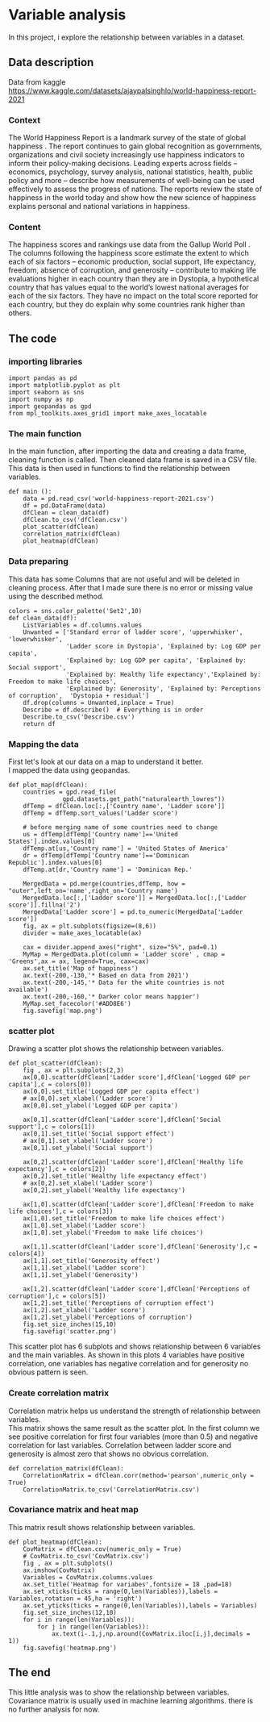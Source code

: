 # Variable analysis
In this project, i explore the relationship between variables in a dataset.


## Data description
Data from kaggle\
https://www.kaggle.com/datasets/ajaypalsinghlo/world-happiness-report-2021
### Context
The World Happiness Report is a landmark survey of the state of global happiness . The report continues to gain global recognition as governments, organizations and civil society increasingly use happiness indicators to inform their policy-making decisions. Leading experts across fields – economics, psychology, survey analysis, national statistics, health, public policy and more – describe how measurements of well-being can be used effectively to assess the progress of nations. The reports review the state of happiness in the world today and show how the new science of happiness explains personal and national variations in happiness.

### Content
The happiness scores and rankings use data from the Gallup World Poll . The columns following the happiness score estimate the extent to which each of six factors – economic production, social support, life expectancy, freedom, absence of corruption, and generosity – contribute to making life evaluations higher in each country than they are in Dystopia, a hypothetical country that has values equal to the world’s lowest national averages for each of the six factors. They have no impact on the total score reported for each country, but they do explain why some countries rank higher than others.





## The code

### importing libraries
```
import pandas as pd
import matplotlib.pyplot as plt
import seaborn as sns
import numpy as np
import geopandas as gpd
from mpl_toolkits.axes_grid1 import make_axes_locatable
```

### The main function 
In the main function, after importing the data and creating a data frame, cleaning function is called.
Then cleaned data frame is saved in a CSV file. This data is then used in functions to find the relationship between variables.

```
def main ():
    data = pd.read_csv('world-happiness-report-2021.csv')
    df = pd.DataFrame(data)
    dfClean = clean_data(df)
    dfClean.to_csv('dfClean.csv') 
    plot_scatter(dfClean)
    correlation_matrix(dfClean)
    plot_heatmap(dfClean)

```

### Data preparing
This data has some Columns that are not useful and will be deleted in cleaning process.
After that I made sure there is no error or missing value using the described method.
```
colors = sns.color_palette('Set2',10)
def clean_data(df):
    ListVariables = df.columns.values
    Unwanted = ['Standard error of ladder score', 'upperwhisker', 'lowerwhisker',
                'Ladder score in Dystopia', 'Explained by: Log GDP per capita',
                'Explained by: Log GDP per capita',	'Explained by: Social support',	
                'Explained by: Healthy life expectancy','Explained by: Freedom to make life choices',
                'Explained by: Generosity',	'Explained by: Perceptions of corruption',	'Dystopia + residual']
    df.drop(columns = Unwanted,inplace = True)
    Describe = df.describe()  # Everything is in order
    Describe.to_csv('Describe.csv') 
    return df
```
### Mapping the data
First let's look at our data on a map to understand it better.\
I mapped the data using geopandas. 
```
def plot_map(dfClean):
    countries = gpd.read_file(
               gpd.datasets.get_path("naturalearth_lowres"))
    dfTemp = dfClean.loc[:,['Country name', 'Ladder score']]
    dfTemp = dfTemp.sort_values('Ladder score')

    # before merging name of some countries need to change
    us = dfTemp[dfTemp['Country name']=='United States'].index.values[0]
    dfTemp.at[us,'Country name'] = 'United States of America'
    dr = dfTemp[dfTemp['Country name']=='Dominican Republic'].index.values[0]
    dfTemp.at[dr,'Country name'] = 'Dominican Rep.'

    MergedData = pd.merge(countries,dfTemp, how = "outer",left_on='name',right_on='Country name')
    MergedData.loc[:,['Ladder score']] = MergedData.loc[:,['Ladder score']].fillna('2')
    MergedData['Ladder score'] = pd.to_numeric(MergedData['Ladder score'])
    fig, ax = plt.subplots(figsize=(8,6))
    divider = make_axes_locatable(ax)

    cax = divider.append_axes("right", size="5%", pad=0.1)
    MyMap = MergedData.plot(column = 'Ladder score' , cmap = 'Greens',ax = ax, legend=True, cax=cax)
    ax.set_title('Map of happiness')
    ax.text(-200,-130,'* Based on data from 2021')
    ax.text(-200,-145,'* Data for the white countries is not available')
    ax.text(-200,-160,'* Darker color means happier')
    MyMap.set_facecolor('#ADD8E6')
    fig.savefig('map.png')

```
### scatter plot
Drawing a scatter plot shows the relationship between variables. 
```
def plot_scatter(dfClean):
    fig , ax = plt.subplots(2,3)
    ax[0,0].scatter(dfClean['Ladder score'],dfClean['Logged GDP per capita'],c = colors[0])
    ax[0,0].set_title('Logged GDP per capita effect')
    # ax[0,0].set_xlabel('Ladder score')
    ax[0,0].set_ylabel('Logged GDP per capita')

    ax[0,1].scatter(dfClean['Ladder score'],dfClean['Social support'],c = colors[1])
    ax[0,1].set_title('Social support effect')
    # ax[0,1].set_xlabel('Ladder score')
    ax[0,1].set_ylabel('Social support')

    ax[0,2].scatter(dfClean['Ladder score'],dfClean['Healthy life expectancy'],c = colors[2])
    ax[0,2].set_title('Healthy life expectancy effect')
    # ax[0,2].set_xlabel('Ladder score')
    ax[0,2].set_ylabel('Healthy life expectancy')

    ax[1,0].scatter(dfClean['Ladder score'],dfClean['Freedom to make life choices'],c = colors[3])
    ax[1,0].set_title('Freedom to make life choices effect')
    ax[1,0].set_xlabel('Ladder score')
    ax[1,0].set_ylabel('Freedom to make life choices')

    ax[1,1].scatter(dfClean['Ladder score'],dfClean['Generosity'],c = colors[4])
    ax[1,1].set_title('Generosity effect')
    ax[1,1].set_xlabel('Ladder score')
    ax[1,1].set_ylabel('Generosity')

    ax[1,2].scatter(dfClean['Ladder score'],dfClean['Perceptions of corruption'],c = colors[5])
    ax[1,2].set_title('Perceptions of corruption effect')
    ax[1,2].set_xlabel('Ladder score')
    ax[1,2].set_ylabel('Perceptions of corruption')
    fig.set_size_inches(15,10)
    fig.savefig('scatter.png')
```
This scatter plot has 6 subplots and shows relationship between 6 variables and the main variables.
As shown in this plots 4 variables have positive correlation, one variables has negative correlation and for generosity no obvious pattern is seen.

### Create correlation matrix
Correlation matrix helps us understand the strength of relationship between variables.\
This matrix shows the same result as the scatter plot. In the first column we see positive correlation for first four variables (more than 0.5) and negative correlation for last variables. Correlation between ladder score and generosity is almost zero that shows no obvious correlation.
```
def correlation_matrix(dfClean):
    CorrelationMatrix = dfClean.corr(method='pearson',numeric_only = True)
    CorrelationMatrix.to_csv('CorrelationMatrix.csv')
```
### Covariance matrix and heat map
This matrix result shows relationship between variables.
```
def plot_heatmap(dfClean):
    CovMatrix = dfClean.cov(numeric_only = True)
    # CovMatrix.to_csv('CovMatrix.csv')
    fig , ax = plt.subplots()
    ax.imshow(CovMatrix)
    Variables = CovMatrix.columns.values
    ax.set_title('Heatmap for variabes',fontsize = 18 ,pad=18)
    ax.set_xticks(ticks = range(0,len(Variables)),labels = Variables,rotation = 45,ha = 'right')
    ax.set_yticks(ticks = range(0,len(Variables)),labels = Variables)
    fig.set_size_inches(12,10)
    for i in range(len(Variables)):
        for j in range(len(Variables)):
            ax.text(i-.1,j,np.around(CovMatrix.iloc[i,j],decimals = 1))
    fig.savefig('heatmap.png')
```
## The end
This little analysis was to show the relationship between variables. Covariance matrix is usually used in machine learning algorithms. there is no further analysis for now.
